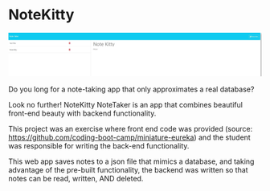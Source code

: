 # NoteKitty

![NoteKitty](notescreen.jpg)

Do you long for a note-taking app that only approximates a real database?

Look no further!  NoteKitty NoteTaker is an app that combines beautiful front-end
beauty with backend functionality.

This project was an exercise where front end code was provided (source: https://github.com/coding-boot-camp/miniature-eureka)
and the student was responsible for writing the back-end functionality.

This web app saves notes to a json file that mimics a database, and taking
advantage of the pre-built functionality, the backend was written so that notes
can be read, written, AND deleted.



